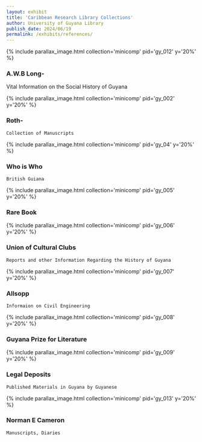 ```yaml
---
layout: exhibit
title: 'Caribbean Research Library Collections'
author: University of Guyana Library
publish_date: 2024/06/19
permalink: /exhibits/references/
---
```



{% include parallax_image.html collection='minicomp' pid='gy_012' y='20%' %}
### A.W.B Long- 
 Vital Information on the Social History of Guyana




{% include parallax_image.html collection='minicomp' pid='gy_002' y='20%' %}
### Roth- 
    Collection of Manuscripts



{% include parallax_image.html collection='minicomp' pid='gy_04' y='20%' %}
### Who is Who 
    British Guiana



{% include parallax_image.html collection='minicomp' pid='gy_005' y='20%' %}
### Rare Book


{% include parallax_image.html collection='minicomp' pid='gy_006' y='20%' %}
### Union of Cultural Clubs
    Reports and other Information Regarding the History of Guyana



{% include parallax_image.html collection='minicomp' pid='gy_007' y='20%' %}
### Allsopp
    Informaion on Civil Engineering


 {% include parallax_image.html collection='minicomp' pid='gy_008' y='20%' %}
### Guyana Prize for Literature

{% include parallax_image.html collection='minicomp' pid='gy_009' y='20%' %}
### Legal Deposits
    Published Materials in Guyana by Guyanese


{% include parallax_image.html collection='minicomp' pid='gy_013' y='20%' %}
### Norman E Cameron
    Manuscripts, Diaries


  